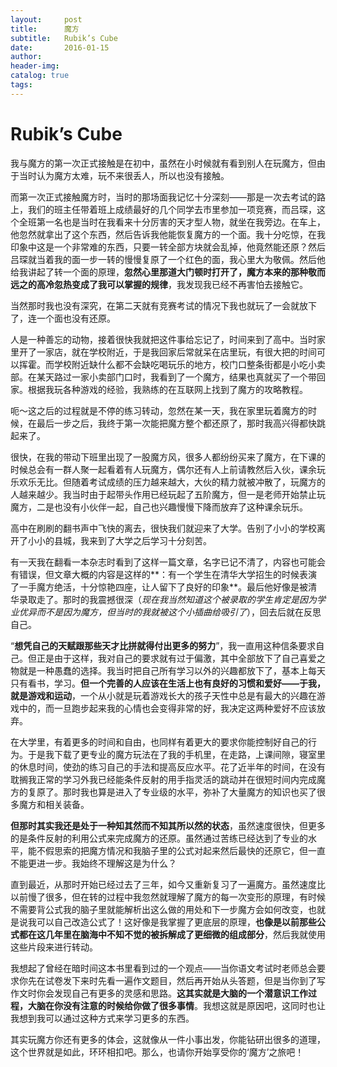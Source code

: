 ```yaml
---
layout:     post  
title:      魔方
subtitle:   Rubik’s Cube  
date:       2016-01-15  
author:  
header-img: 
catalog: true  
tags:
--- 
```


# Rubik’s Cube

我与魔方的第一次正式接触是在初中，虽然在小时候就有看到别人在玩魔方，但由于当时认为魔方太难，玩不来很丢人，所以也没有接触。

而第一次正式接触魔方时，当时的那场面我记忆十分深刻——那是一次去考试的路上，我们的班主任带着班上成绩最好的几个同学去市里参加一项竞赛，而吕琛，这个全班第一名也是当时在我看来十分厉害的天才型人物，就坐在我旁边。在车上，他忽然就拿出了这个东西，然后告诉我他能恢复魔方的一个面。我十分吃惊，在我印象中这是一个非常难的东西，只要一转全部方块就会乱掉，他竟然能还原？然后吕琛就当着我的面一步一转的慢慢复原了一个红色的面，我心里大为敬佩。然后他给我讲起了转一个面的原理，**忽然心里那道大门顿时打开了，魔方本来的那种敬而远之的高冷忽热变成了我可以掌握的规律**，我发现我已经不再害怕去接触它。

当然那时我也没有深究，在第二天就有竞赛考试的情况下我也就玩了一会就放下了，连一个面也没有还原。

人是一种善忘的动物，接着很快我就把这件事给忘记了，时间来到了高中。当时家里开了一家店，就在学校附近，于是我回家后常就呆在店里玩，有很大把的时间可以挥霍。而学校附近缺什么都不会缺吃喝玩乐的地方，校门口整条街都是小吃小卖部。在某天路过一家小卖部门口时，我看到了一个魔方，结果也真就买了一个带回家。根据我玩各种游戏的经验，我熟练的在互联网上找到了魔方的攻略教程。

呃～这之后的过程就是不停的练习转动，忽然在某一天，我在家里玩着魔方的时候，在最后一步之后，我终于第一次能把魔方整个都还原了，那时我高兴得都快跳起来了。

很快，在我的带动下班里出现了一股魔方风，很多人都纷纷买来了魔方，在下课的时候总会有一群人聚一起看着有人玩魔方，偶尔还有人上前请教然后入伙，课余玩乐欢乐无比。但随着考试成绩的压力越来越大，大伙的精力就被冲散了，玩魔方的人越来越少。我当时由于起带头作用已经玩起了五阶魔方，但一是老师开始禁止玩魔方，二是也没有小伙伴一起，自己也兴趣慢慢下降而放弃了这种课余玩乐。

高中在刷刷的翻书声中飞快的离去，很快我们就迎来了大学。告别了小小的学校离开了小小的县城，我来到了大学之后学习十分刻苦。

有一天我在翻看一本杂志时看到了这样一篇文章，名字已记不清了，内容也可能会有错误，但文章大概的内容是这样的**：有一个学生在清华大学招生的时候表演了一手魔方绝活，十分惊艳四座，让人留下了良好的印象**。最后他好像是被清华录取走了。那时的我震撼很深（*现在我当然知道这个被录取的学生肯定是因为学业优异而不是因为魔方，但当时的我就被这个小插曲给吸引了*），回去后就在反思自己。

“**想凭自己的天赋跟那些天才比拼就得付出更多的努力**”，我一直用这种信条要求自己。但正是由于这样，我对自己的要求就有过于偏激，其中全部放下了自己喜爱之物就是一种愚蠢的选择。我当时把自己所有学习以外的兴趣都放下了，基本上每天只有看书，学习。**但一个完善的人应该在生活上也有良好的习惯和爱好——于我，就是游戏和运动**，一个从小就是玩着游戏长大的孩子天性中总是有最大的兴趣在游戏中的，而一旦跑步起来我的心情也会变得非常的好，我决定这两种爱好不应该放弃。

在大学里，有着更多的时间和自由，也同样有着更大的要求你能控制好自己的行为。于是我下载了更专业的魔方玩法在了我的手机里，在走路，上课间隙，寝室里的休息时间，使劲的练习自己的手法和提高反应水平。花了近半年的时间，在没有耽搁我正常的学习外我已经能条件反射的用手指灵活的跳动并在很短时间内完成魔方的复原了。那时我也算是进入了专业级的水平，弥补了大量魔方的知识也买了很多魔方和相关装备。

**但那时其实我还是处于一种知其然而不知其所以然的状态**，虽然速度很快，但更多的是条件反射的利用公式来完成魔方的还原。虽然通过苦练已经达到了专业的水平，能不假思索的把魔方情况和我脑子里的公式对起来然后最快的还原它，但一直不能更进一步。我始终不理解这是为什么？

直到最近，从那时开始已经过去了三年，如今又重新复习了一遍魔方。虽然速度比以前慢了很多，但在转的过程中我忽然就理解了魔方的每一次变形的原理，有时候不需要背公式我的脑子里就能解析出这么做的用处和下一步魔方会如何改变，也就是说我可以自己改造公式了！这好像是我掌握了更底层的原理，**也像是以前那些公式都在这几年里在脑海中不知不觉的被拆解成了更细微的组成部分**，然后我就使用这些片段来进行转动。

我想起了曾经在暗时间这本书里看到过的一个观点——当你语文考试时老师总会要求你先在试卷发下来时先看一遍作文题目，然后再开始从头答题，但是当你到了写作文时你会发现自己有更多的灵感和思路。**这其实就是大脑的一个潜意识工作过程，大脑在你没有注意的时候给你做了很多事情**。我想这就是原因吧，这同时也让我想到我可以通过这种方式来学习更多的东西。

其实玩魔方你还有更多的体会，这就像从一件小事出发，你能钻研出很多的道理，这个世界就是如此，环环相扣吧。那么，也请你开始享受你的‘魔方’之旅吧！